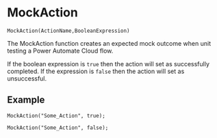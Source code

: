 # MockAction

`MockAction(ActionName,BooleanExpression)`

The MockAction function creates an expected mock outcome when unit testing a Power Automate Cloud flow.

If the boolean expression is `true` then the action will set as successfully completed. If the expression is `false` then the action will set as unsuccessful.

## Example

`MockAction("Some_Action", true);`

`MockAction("Some_Action", false);`
